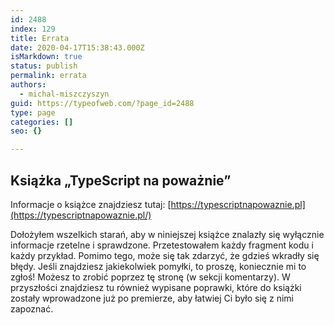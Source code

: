 ```yaml
---
id: 2488
index: 129
title: Errata
date: 2020-04-17T15:38:43.000Z
isMarkdown: true
status: publish
permalink: errata
authors:
  - michal-miszczyszyn
guid: https://typeofweb.com/?page_id=2488
type: page
categories: []
seo: {}

---
```

## Książka „TypeScript na poważnie”
Informacje o książce znajdziesz tutaj: [https://typescriptnapowaznie.pl](https://typescriptnapowaznie.pl/)

Dołożyłem wszelkich starań, aby w niniejszej książce znalazły się wyłącznie informacje rzetelne i sprawdzone. Przetestowałem każdy fragment kodu i każdy przykład. Pomimo tego, może się tak zdarzyć, że gdzieś wkradły się błędy.
Jeśli znajdziesz jakiekolwiek pomyłki, to proszę, koniecznie mi to zgłoś! Możesz to zrobić poprzez tę stronę (w sekcji komentarzy). W przyszłości znajdziesz tu również wypisane poprawki, które do książki zostały wprowadzone już po premierze, aby łatwiej Ci było się z nimi zapoznać.
